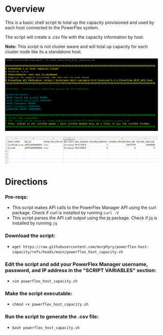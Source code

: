 # Overview
This is a basic shell script to total up the capacity provisioned and used by each host connected to the PowerFlex system.

The script will create a .csv file with the capacity information by host.

**Note:** This script is not cluster aware and will total up capacity for each cluster node like its a standalone host.

![Screenshot of the script being run.](https://github.com/murphyry/powerflex-host-capacity/blob/main/script_output_example.PNG)

![Screenshot of the csv output.](https://github.com/murphyry/powerflex-host-capacity/blob/main/csv_example.png)

# Directions
### Pre-reqs:
- This script makes API calls to the PowerFlex Manager API using the curl package. Check if curl is installed by running ```curl -V```
- This script parses the API call output using the jq package. Check if jq is installed by running ```jq```
### Download the script:
- ```wget https://raw.githubusercontent.com/murphyry/powerflex-host-capacity/refs/heads/main/powerflex_host_capacity.sh```
### Edit the script and add your PowerFlex Manager username, password, and IP address in the "SCRIPT VARIABLES" section:
- ```vim powerflex_host_capacity.sh```
### Make the script executable:
- ```chmod +x powerflex_host_capacity.sh```
### Run the script to generate the .csv file:
- ```bash powerflex_host_capacity.sh```

